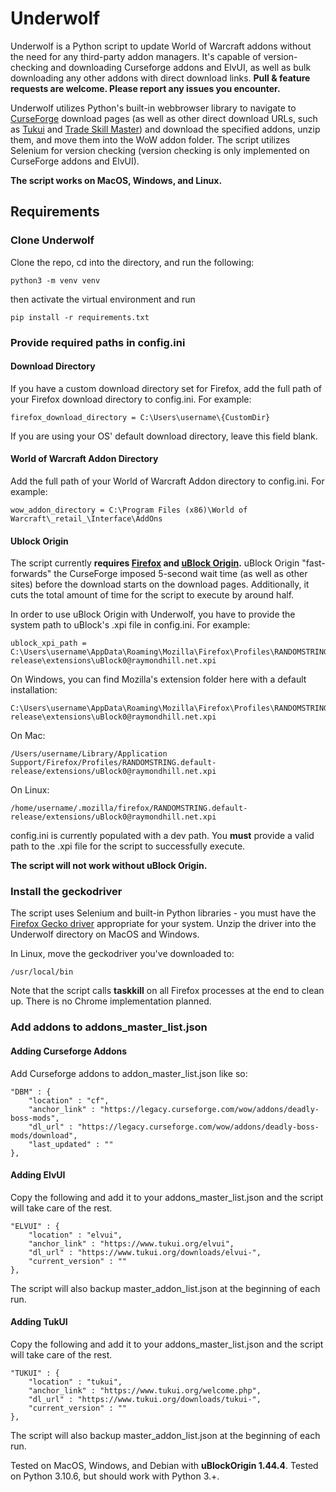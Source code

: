 # Underwolf

Underwolf is a Python script to update World of Warcraft addons without the need for any third-party addon managers. It's capable of version-checking and downloading Curseforge addons and ElvUI, as well as bulk downloading any other addons with direct download links.
**Pull & feature requests are welcome. Please report any issues you encounter.**

Underwolf utilizes Python's built-in webbrowser library to navigate to [CurseForge](https://legacy.curseforge.com/) download pages (as well as other direct download URLs, such as [Tukui](https://legacy.tukui.org) and [Trade Skill Master](https://legacy.tradeskillmaster.com/)) and download the specified addons, unzip them, and move them into the WoW addon folder. The script utilizes Selenium for version checking (version checking is only implemented on CurseForge addons and ElvUI).


**The script works on MacOS, Windows, and Linux.**


## Requirements

### Clone Underwolf

Clone the repo, cd into the directory, and run the following:

    python3 -m venv venv

then activate the virtual environment and run

    pip install -r requirements.txt

### Provide required paths in config.ini

#### Download Directory

If you have a custom download directory set for Firefox, add the full path of your Firefox download directory to config.ini. For example:

    firefox_download_directory = C:\Users\username\{CustomDir}

If you are using your OS' default download directory, leave this field blank.

#### World of Warcraft Addon Directory

Add the full path of your World of Warcraft Addon directory to config.ini. For example:

    wow_addon_directory = C:\Program Files (x86)\World of Warcraft\_retail_\Interface\AddOns

#### Ublock Origin

The script currently **requires [Firefox](https://www.mozilla.org/en-US/firefox/new/) and [uBlock Origin](https://addons.mozilla.org/en-US/firefox/addon/ublock-origin/).** uBlock Origin "fast-forwards" the CurseForge imposed 5-second wait time (as well as other sites) before the download starts on the download pages. Additionally, it cuts the total amount of time for the script to execute by around half.

In order to use uBlock Origin with Underwolf, you have to provide the system path to uBlock's .xpi file in config.ini. For example:

    ublock_xpi_path = C:\Users\username\AppData\Roaming\Mozilla\Firefox\Profiles\RANDOMSTRING.default-release\extensions\uBlock0@raymondhill.net.xpi

On Windows, you can find Mozilla's extension folder here with a default installation:

    C:\Users\username\AppData\Roaming\Mozilla\Firefox\Profiles\RANDOMSTRING.default-release\extensions\uBlock0@raymondhill.net.xpi

On Mac:

    /Users/username/Library/Application Support/Firefox/Profiles/RANDOMSTRING.default-release/extensions/uBlock0@raymondhill.net.xpi

On Linux:

    /home/username/.mozilla/firefox/RANDOMSTRING.default-release/extensions/uBlock0@raymondhill.net.xpi

config.ini is currently populated with a dev path. You **must** provide a valid path to the .xpi file for the script to successfully execute.

**The script will not work without uBlock Origin.**

### Install the geckodriver

The script uses Selenium and built-in Python libraries - you must have the [Firefox Gecko driver](https://github.com/mozilla/geckodriver/releases) appropriate for your system. Unzip the driver into the Underwolf directory on MacOS and Windows. 

In Linux, move the geckodriver you've downloaded to:

    /usr/local/bin

Note that the script calls **taskkill** on all Firefox processes at the end to clean up. There is no Chrome implementation planned.

### Add addons to addons_master_list.json

#### Adding Curseforge Addons
Add Curseforge addons to addon_master_list.json like so:

    "DBM" : {
        "location" : "cf",
        "anchor_link" : "https://legacy.curseforge.com/wow/addons/deadly-boss-mods",
        "dl_url" : "https://legacy.curseforge.com/wow/addons/deadly-boss-mods/download",
        "last_updated" : ""
    },

#### Adding ElvUI 
Copy the following and add it to your addons_master_list.json and the script will take care of the rest.

    "ELVUI" : {
        "location" : "elvui",
        "anchor_link" : "https://www.tukui.org/elvui",
        "dl_url" : "https://www.tukui.org/downloads/elvui-",
        "current_version" : ""
    },

The script will also backup master_addon_list.json at the beginning of each run.

#### Adding TukUI
Copy the following and add it to your addons_master_list.json and the script will take care of the rest.

    "TUKUI" : {
        "location" : "tukui",
        "anchor_link" : "https://www.tukui.org/welcome.php",
        "dl_url" : "https://www.tukui.org/downloads/tukui-",
        "current_version" : ""
    },

The script will also backup master_addon_list.json at the beginning of each run.

Tested on MacOS, Windows, and Debian with **uBlockOrigin 1.44.4**. Tested on Python 3.10.6, but should work with Python 3.+.
